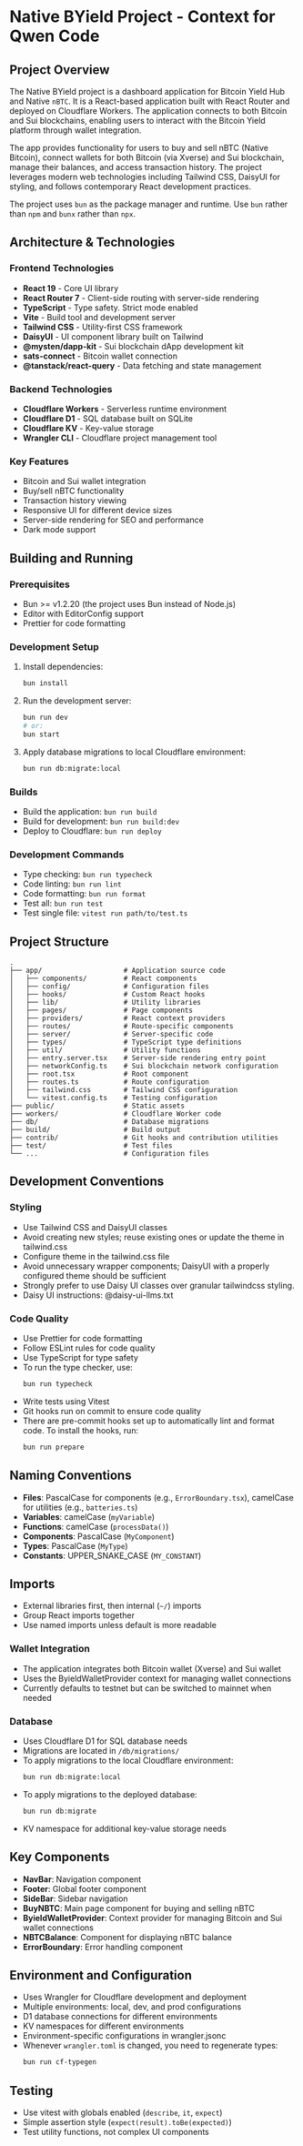 # Native BYield Project - Context for Qwen Code

## Project Overview

The Native BYield project is a dashboard application for Bitcoin Yield Hub and Native `nBTC`. It is a React-based application built with React Router and deployed on Cloudflare Workers. The application connects to both Bitcoin and Sui blockchains, enabling users to interact with the Bitcoin Yield platform through wallet integration.

The app provides functionality for users to buy and sell nBTC (Native Bitcoin), connect wallets for both Bitcoin (via Xverse) and Sui blockchain, manage their balances, and access transaction history. The project leverages modern web technologies including Tailwind CSS, DaisyUI for styling, and follows contemporary React development practices.

The project uses `bun` as the package manager and runtime.
Use `bun` rather than `npm` and `bunx` rather than `npx`.


## Architecture & Technologies

### Frontend Technologies
- **React 19** - Core UI library
- **React Router 7** - Client-side routing with server-side rendering
- **TypeScript** - Type safety. Strict mode enabled
- **Vite** - Build tool and development server
- **Tailwind CSS** - Utility-first CSS framework
- **DaisyUI** - UI component library built on Tailwind
- **@mysten/dapp-kit** - Sui blockchain dApp development kit
- **sats-connect** - Bitcoin wallet connection
- **@tanstack/react-query** - Data fetching and state management

### Backend Technologies
- **Cloudflare Workers** - Serverless runtime environment
- **Cloudflare D1** - SQL database built on SQLite
- **Cloudflare KV** - Key-value storage
- **Wrangler CLI** - Cloudflare project management tool

### Key Features
- Bitcoin and Sui wallet integration
- Buy/sell nBTC functionality
- Transaction history viewing
- Responsive UI for different device sizes
- Server-side rendering for SEO and performance
- Dark mode support

## Building and Running

### Prerequisites
- Bun >= v1.2.20 (the project uses Bun instead of Node.js)
- Editor with EditorConfig support
- Prettier for code formatting

### Development Setup
1. Install dependencies:
   ```sh
   bun install
   ```

2. Run the development server:
   ```sh
   bun run dev
   # or:
   bun start
   ```

3. Apply database migrations to local Cloudflare environment:
   ```sh
   bun run db:migrate:local
   ```

### Builds
- Build the application: `bun run build`
- Build for development: `bun run build:dev`
- Deploy to Cloudflare: `bun run deploy`

### Development Commands
- Type checking: `bun run typecheck`
- Code linting: `bun run lint`
- Code formatting: `bun run format`
- Test all: `bun run test`
- Test single file: `vitest run path/to/test.ts`


## Project Structure
```
.
├── app/                    # Application source code
│   ├── components/         # React components
│   ├── config/             # Configuration files
│   ├── hooks/              # Custom React hooks
│   ├── lib/                # Utility libraries
│   ├── pages/              # Page components
│   ├── providers/          # React context providers
│   ├── routes/             # Route-specific components
│   ├── server/             # Server-specific code
│   ├── types/              # TypeScript type definitions
│   ├── util/               # Utility functions
│   ├── entry.server.tsx    # Server-side rendering entry point
│   ├── networkConfig.ts    # Sui blockchain network configuration
│   ├── root.tsx            # Root component
│   ├── routes.ts           # Route configuration
│   ├── tailwind.css        # Tailwind CSS configuration
│   └── vitest.config.ts    # Testing configuration
├── public/                 # Static assets
├── workers/                # Cloudflare Worker code
├── db/                     # Database migrations
├── build/                  # Build output
├── contrib/                # Git hooks and contribution utilities
├── test/                   # Test files
└── ...                     # Configuration files
```

## Development Conventions

### Styling
- Use Tailwind CSS and DaisyUI classes
- Avoid creating new styles; reuse existing ones or update the theme in tailwind.css
- Configure theme in the tailwind.css file
- Avoid unnecessary wrapper components; DaisyUI with a properly configured theme should be sufficient
- Strongly prefer to use Daisy UI classes over granular tailwindcss styling.
- Daisy UI instructions: @daisy-ui-llms.txt

### Code Quality
- Use Prettier for code formatting
- Follow ESLint rules for code quality
- Use TypeScript for type safety
- To run the type checker, use:
  ```sh
  bun run typecheck
  ```
- Write tests using Vitest
- Git hooks run on commit to ensure code quality
- There are pre-commit hooks set up to automatically lint and format code. To install the hooks, run:
  ```sh
  bun run prepare
  ```

## Naming Conventions
- **Files**: PascalCase for components (e.g., `ErrorBoundary.tsx`), camelCase for utilities (e.g., `batteries.ts`)
- **Variables**: camelCase (`myVariable`)
- **Functions**: camelCase (`processData()`)
- **Components**: PascalCase (`MyComponent`)
- **Types**: PascalCase (`MyType`)
- **Constants**: UPPER_SNAKE_CASE (`MY_CONSTANT`)

## Imports
- External libraries first, then internal (`~/`) imports
- Group React imports together
- Use named imports unless default is more readable

### Wallet Integration
- The application integrates both Bitcoin wallet (Xverse) and Sui wallet
- Uses the ByieldWalletProvider context for managing wallet connections
- Currently defaults to testnet but can be switched to mainnet when needed

### Database
- Uses Cloudflare D1 for SQL database needs
- Migrations are located in `/db/migrations/`
- To apply migrations to the local Cloudflare environment:
  ```sh
  bun run db:migrate:local
  ```
- To apply migrations to the deployed database:
  ```sh
  bun run db:migrate
  ```
- KV namespace for additional key-value storage needs

## Key Components
- **NavBar**: Navigation component
- **Footer**: Global footer component
- **SideBar**: Sidebar navigation
- **BuyNBTC**: Main page component for buying and selling nBTC
- **ByieldWalletProvider**: Context provider for managing Bitcoin and Sui wallet connections
- **NBTCBalance**: Component for displaying nBTC balance
- **ErrorBoundary**: Error handling component

## Environment and Configuration
- Uses Wrangler for Cloudflare development and deployment
- Multiple environments: local, dev, and prod configurations
- D1 database connections for different environments
- KV namespaces for different environments
- Environment-specific configurations in wrangler.jsonc
- Whenever `wrangler.toml` is changed, you need to regenerate types:
  ```sh
  bun run cf-typegen
  ```

## Testing
- Use vitest with globals enabled (`describe`, `it`, `expect`)
- Simple assertion style (`expect(result).toBe(expected)`)
- Test utility functions, not complex UI components
